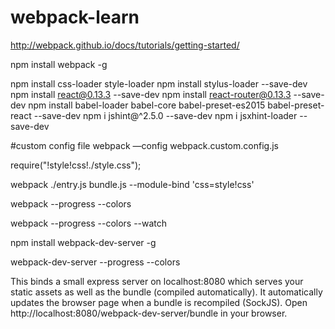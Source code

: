 # webpack-learn

http://webpack.github.io/docs/tutorials/getting-started/ 

npm install webpack -g

npm install css-loader style-loader 
npm install stylus-loader --save-dev
npm install react@0.13.3 --save-dev
npm install react-router@0.13.3 --save-dev
npm install babel-loader babel-core babel-preset-es2015 babel-preset-react --save-dev 
npm i jshint@^2.5.0 --save-dev
npm i jsxhint-loader --save-dev

#custom  config file
webpack —config webpack.custom.config.js

require("!style!css!./style.css");

webpack ./entry.js bundle.js --module-bind 'css=style!css' 

webpack --progress --colors

webpack --progress --colors --watch

npm install webpack-dev-server -g

webpack-dev-server --progress --colors


This binds a small express server on localhost:8080 which serves your static assets as well as the bundle (compiled automatically). It automatically updates the browser page when a bundle is recompiled (SockJS). Open http://localhost:8080/webpack-dev-server/bundle in your browser.


